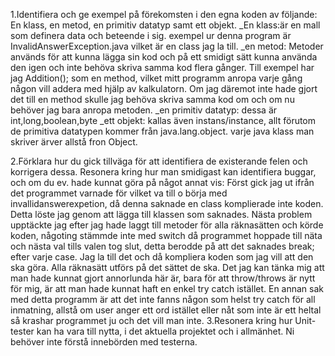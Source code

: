 1.Identifiera och ge exempel på förekomsten i den egna koden av följande: En klass, en metod, en primitiv datatyp samt ett objekt.
_En klass:är en mall som definera data och beteende i sig. exempel ur denna program är InvalidAnswerException.java vilket är en class jag la till.
_en metod: Metoder används för att kunna lägga sin kod och på ett smidigt sätt kunna använda den igen och inte behöva skriva samma kod flera gånger. Till exempel har jag Addition(); som en method, vilket mitt programm anropa varje gång någon vill addera med hjälp av kalkulatorn. Om jag däremot inte hade gjort det till en method skulle jag behöva skriva samma kod om och om nu behöver jag bara anropa metoden. 
_en primitiv datatyp: dessa är int,long,boolean,byte
_ett objekt: kallas även instans/instance, allt förutom de primitiva datatypen kommer från java.lang.object. varje java klass man skriver ärver allstå fron Object.



2.Förklara hur du gick tillväga för att identifiera de existerande felen och korrigera dessa. Resonera kring hur man smidigast kan identifiera buggar, och om du ev. hade kunnat göra på något annat vis: Först gick jag ut ifrån det programmet varnade för vilket va till o börja med invallidanswerexpetion, då denna saknade en class komplierade inte koden. Detta löste jag genom att lägga till klassen som saknades. Nästa problem upptäckte jag efter jag hade laggt till metoder för alla räknasätten och körde koden, någoting stämmde inte med switch då programmet hoppade till näta och nästa val tills valen tog slut, detta berodde på att det saknades break; efter varje case. Jag la till det och då kompliera koden som jag vill att den ska göra. Alla räknasätt utförs på det sättet de ska. Det jag kan tänka mig att man hade kunnat gjort annorlunda här är, bara för att throw/throws är nytt för mig, är att man hade kunnat haft en enkel try catch istället. En annan sak med detta programm är att det inte fanns någon som helst try catch för all inmatning, allstå om user anger ett ord istället eller nåt som inte är ett heltal så krashar programmet ju och det vill man inte. 
3.Resonera kring hur Unit-tester kan ha vara till nytta, i det aktuella projektet och i allmänhet. Ni behöver inte förstå innebörden med testerna.
